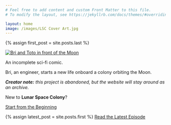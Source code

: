 ```yaml
---
# Feel free to add content and custom Front Matter to this file.
# To modify the layout, see https://jekyllrb.com/docs/themes/#overriding-theme-defaults

layout: home
image: /images/LSC Cover Art.jpg
---
```


{% assign first_post = site.posts.last %}

<a href="{{ first_post.url | relative_url }}">
  <img src="/images/LSC Cover Art.jpg" alt="Bri and Toto in front of the Moon" class="lsc-cover">
</a>

<p>An incomplete sci-fi comic.</p>

<p>Bri, an engineer, starts a new life onboard a colony orbiting the Moon.</p>

<p><em><strong>Creator note:</strong> this project is abandoned, but the website will stay around as an archive.</em></p>

<p>New to <strong>Lunar Space Colony</strong>?</p>

<a class="button" href="{{ first_post.url | relative_url }}">Start from the Beginning</a>

{% assign latest_post = site.posts.first %}
<a class="button" href="{{ latest_post.url | relative_url }}">Read the Latest Episode</a>
